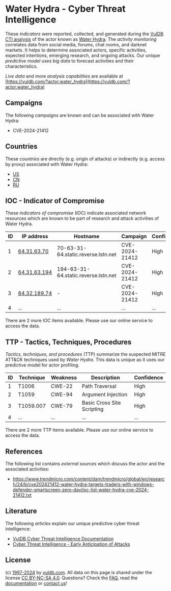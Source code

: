 # Water Hydra - Cyber Threat Intelligence

These _indicators_ were reported, collected, and generated during the [VulDB CTI analysis](https://vuldb.com/?kb.cti) of the actor known as [Water Hydra](https://vuldb.com/?actor.water_hydra). The _activity monitoring_ correlates data from social media, forums, chat rooms, and darknet markets. It helps to determine associated actors, specific activities, expected intentions, emerging research, and ongoing attacks. Our unique _predictive model_ uses _big data_ to forecast activities and their characteristics.

_Live data_ and more _analysis capabilities_ are available at [https://vuldb.com/?actor.water_hydra](https://vuldb.com/?actor.water_hydra)

## Campaigns

The following _campaigns_ are known and can be associated with Water Hydra:

* CVE-2024-21412

## Countries

These _countries_ are directly (e.g. origin of attacks) or indirectly (e.g. access by proxy) associated with Water Hydra:

* [US](https://vuldb.com/?country.us)
* [CN](https://vuldb.com/?country.cn)
* [RU](https://vuldb.com/?country.ru)

## IOC - Indicator of Compromise

These _indicators of compromise_ (IOC) indicate associated network resources which are known to be part of research and attack activities of Water Hydra.

ID | IP address | Hostname | Campaign | Confidence
-- | ---------- | -------- | -------- | ----------
1 | [64.31.63.70](https://vuldb.com/?ip.64.31.63.70) | 70-63-31-64.static.reverse.lstn.net | CVE-2024-21412 | High
2 | [64.31.63.194](https://vuldb.com/?ip.64.31.63.194) | 194-63-31-64.static.reverse.lstn.net | CVE-2024-21412 | High
3 | [84.32.189.74](https://vuldb.com/?ip.84.32.189.74) | - | CVE-2024-21412 | High
4 | ... | ... | ... | ...

There are 2 more IOC items available. Please use our online service to access the data.

## TTP - Tactics, Techniques, Procedures

_Tactics, techniques, and procedures_ (TTP) summarize the suspected MITRE ATT&CK techniques used by _Water Hydra_. This data is unique as it uses our predictive model for actor profiling.

ID | Technique | Weakness | Description | Confidence
-- | --------- | -------- | ----------- | ----------
1 | T1006 | CWE-22 | Path Traversal | High
2 | T1059 | CWE-94 | Argument Injection | High
3 | T1059.007 | CWE-79 | Basic Cross Site Scripting | High
4 | ... | ... | ... | ...

There are 2 more TTP items available. Please use our online service to access the data.

## References

The following list contains _external sources_ which discuss the actor and the associated activities:

* https://www.trendmicro.com/content/dam/trendmicro/global/en/research/24/b/cve202421412-water-hydra-targets-traders-with-windows-defender-smartscreen-zero-day/ioc-list-water-hydra-cve-2024-21412.txt

## Literature

The following _articles_ explain our unique predictive cyber threat intelligence:

* [VulDB Cyber Threat Intelligence Documentation](https://vuldb.com/?kb.cti)
* [Cyber Threat Intelligence - Early Anticipation of Attacks](https://www.scip.ch/en/?labs.20201022)

## License

(c) [1997-2024](https://vuldb.com/?kb.changelog) by [vuldb.com](https://vuldb.com/?kb.about). All data on this page is shared under the license [CC BY-NC-SA 4.0](https://creativecommons.org/licenses/by-nc-sa/4.0/). Questions? Check the [FAQ](https://vuldb.com/?kb.faq), read the [documentation](https://vuldb.com/?kb) or [contact us](https://vuldb.com/?contact)!
